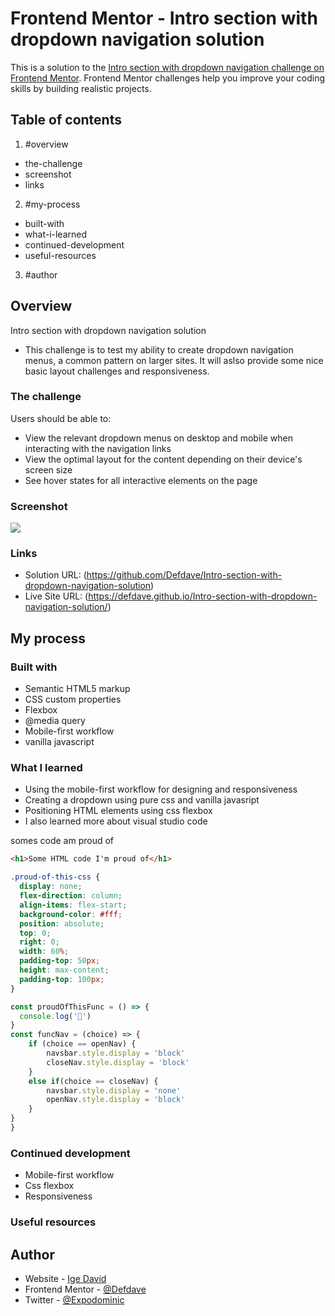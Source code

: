 # Frontend Mentor - Intro section with dropdown navigation solution

This is a solution to the [Intro section with dropdown navigation challenge on Frontend Mentor](https://www.frontendmentor.io/challenges/intro-section-with-dropdown-navigation-ryaPetHE5). Frontend Mentor challenges help you improve your coding skills by building realistic projects. 

## Table of contents

1. #overview
  - the-challenge
  - screenshot
  - links
2. #my-process
  - built-with
  - what-i-learned
  - continued-development
  - useful-resources
3. #author

## Overview
Intro section with dropdown navigation solution 

- This challenge is to test my ability to create dropdown navigation menus, a common pattern on larger sites. It will aslso provide some nice basic layout challenges and responsiveness.

### The challenge

Users should be able to:

- View the relevant dropdown menus on desktop and mobile when interacting with the navigation links
- View the optimal layout for the content depending on their device's screen size
- See hover states for all interactive elements on the page

### Screenshot

![](./screenshot.jpg)

### Links

- Solution URL: (https://github.com/Defdave/Intro-section-with-dropdown-navigation-solution)
- Live Site URL: (https://defdave.github.io/Intro-section-with-dropdown-navigation-solution/)

## My process

### Built with

- Semantic HTML5 markup
- CSS custom properties
- Flexbox
- @media query
- Mobile-first workflow
- vanilla javascript

### What I learned

 - Using the mobile-first workflow for designing and responsiveness
 - Creating a dropdown using pure css and vanilla javasript
 - Positioning HTML elements using css flexbox
 - I also learned more about visual studio code

somes code am proud of

```html
<h1>Some HTML code I'm proud of</h1>
```
```css
.proud-of-this-css {
  display: none;
  flex-direction: column;
  align-items: flex-start;
  background-color: #fff;
  position: absolute;
  top: 0;
  right: 0;
  width: 60%;
  padding-top: 50px;
  height: max-content;
  padding-top: 100px;
}
```
```js
const proudOfThisFunc = () => {
  console.log('🎉')
}
const funcNav = (choice) => {
    if (choice == openNav) {
        navsbar.style.display = 'block'
        closeNav.style.display = 'block'
    }
    else if(choice == closeNav) {
        navsbar.style.display = 'none'
        openNav.style.display = 'block'
    }
}
}
```

### Continued development

- Mobile-first workflow
- Css flexbox
- Responsiveness

### Useful resources


## Author

- Website - [Ige David](https://www.your-site.com)
- Frontend Mentor - [@Defdave](https://www.frontendmentor.io/profile/Defdave)
- Twitter - [@Expodominic](https://www.twitter.com/Expodominic)

